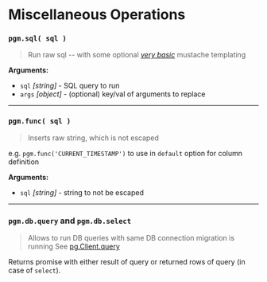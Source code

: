 # Miscellaneous Operations

### `pgm.sql( sql )`

> Run raw sql -- with some optional _[very basic](http://mir.aculo.us/2011/03/09/little-helpers-a-tweet-sized-javascript-templating-engine/)_ mustache templating

**Arguments:**

* `sql` _[string]_ - SQL query to run
* `args` _[object]_ - (optional) key/val of arguments to replace

---

### `pgm.func( sql )`

> Inserts raw string, which is not escaped

e.g. `pgm.func('CURRENT_TIMESTAMP')` to use in `default` option for column definition

**Arguments:**

* `sql` _[string]_ - string to not be escaped

---

### `pgm.db.query` and `pgm.db.select`

> Allows to run DB queries with same DB connection migration is running
> See [pg.Client.query](https://node-postgres.com/api/client#client-query)

Returns promise with either result of query or returned rows of query (in case of `select`).
